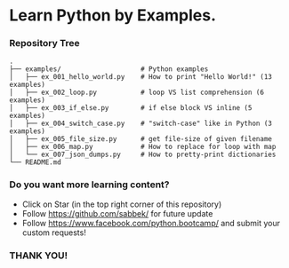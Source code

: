 Learn Python by Examples.
=========================

### Repository Tree

    .
    ├── examples/                    # Python examples
    │   ├── ex_001_hello_world.py    # How to print "Hello World!" (13 examples)
    │   ├── ex_002_loop.py           # loop VS list comprehension (6 examples)  
    │   ├── ex_003_if_else.py        # if else block VS inline (5 examples)  
    │   ├── ex_004_switch_case.py    # "switch-case" like in Python (3 examples)    
    │   ├── ex_005_file_size.py      # get file-size of given filename   
    │   ├── ex_006_map.py            # How to replace for loop with map
    │   └── ex_007_json_dumps.py     # How to pretty-print dictionaries      
    └── README.md

### Do you want more learning content?

- Click on Star (in the top right corner of this repository)
- Follow https://github.com/sabbek/ for future update
- Follow https://www.facebook.com/python.bootcamp/ and submit your custom requests!

### THANK YOU!

